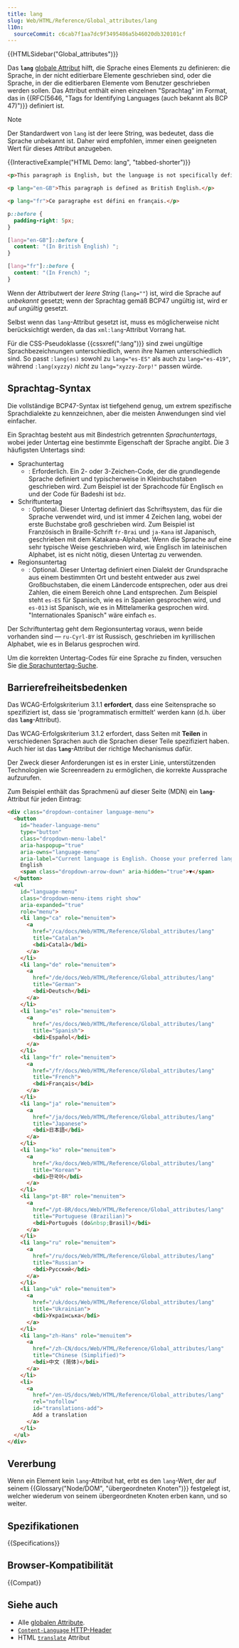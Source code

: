 ```yaml
---
title: lang
slug: Web/HTML/Reference/Global_attributes/lang
l10n:
  sourceCommit: c6cab7f1aa7dc9f3495486a5b46020db320101cf
---
```


{{HTMLSidebar("Global_attributes")}}

Das **`lang`** [globale Attribut](/de/docs/Web/HTML/Reference/Global_attributes) hilft, die Sprache eines Elements zu definieren: die Sprache, in der nicht editierbare Elemente geschrieben sind, oder die Sprache, in der die editierbaren Elemente vom Benutzer geschrieben werden sollen. Das Attribut enthält einen einzelnen "Sprachtag" im Format, das in {{RFC(5646, "Tags for Identifying Languages (auch bekannt als BCP 47)")}} definiert ist.

> [!NOTE]
> Der Standardwert von `lang` ist der leere String, was bedeutet, dass die Sprache unbekannt ist. Daher wird empfohlen, immer einen geeigneten Wert für dieses Attribut anzugeben.

{{InteractiveExample("HTML Demo: lang", "tabbed-shorter")}}

```html interactive-example
<p>This paragraph is English, but the language is not specifically defined.</p>

<p lang="en-GB">This paragraph is defined as British English.</p>

<p lang="fr">Ce paragraphe est défini en français.</p>
```

```css interactive-example
p::before {
  padding-right: 5px;
}

[lang="en-GB"]::before {
  content: "(In British English) ";
}

[lang="fr"]::before {
  content: "(In French) ";
}
```

Wenn der Attributwert der _leere String_ (`lang=""`) ist, wird die Sprache auf _unbekannt_ gesetzt; wenn der Sprachtag gemäß BCP47 ungültig ist, wird er auf _ungültig_ gesetzt.

Selbst wenn das `lang`-Attribut gesetzt ist, muss es möglicherweise nicht berücksichtigt werden, da das `xml:lang`-Attribut Vorrang hat.

Für die CSS-Pseudoklasse {{cssxref(":lang")}} sind zwei ungültige Sprachbezeichnungen unterschiedlich, wenn ihre Namen unterschiedlich sind. So passt `:lang(es)` sowohl zu `lang="es-ES"` als auch zu `lang="es-419"`, während `:lang(xyzzy)` _nicht_ zu `lang="xyzzy-Zorp!"` passen würde.

## Sprachtag-Syntax

Die vollständige BCP47-Syntax ist tiefgehend genug, um extrem spezifische Sprachdialekte zu kennzeichnen, aber die meisten Anwendungen sind viel einfacher.

Ein Sprachtag besteht aus mit Bindestrich getrennten _Sprachuntertags_, wobei jeder Untertag eine bestimmte Eigenschaft der Sprache angibt. Die 3 häufigsten Untertags sind:

- Sprachuntertag
  - : Erforderlich. Ein 2- oder 3-Zeichen-Code, der die grundlegende Sprache definiert und typischerweise in Kleinbuchstaben geschrieben wird. Zum Beispiel ist der Sprachcode für Englisch `en` und der Code für Badeshi ist `bdz`.
- Schriftuntertag
  - : Optional. Dieser Untertag definiert das Schriftsystem, das für die Sprache verwendet wird, und ist immer 4 Zeichen lang, wobei der erste Buchstabe groß geschrieben wird. Zum Beispiel ist Französisch in Braille-Schrift `fr-Brai` und `ja-Kana` ist Japanisch, geschrieben mit dem Katakana-Alphabet. Wenn die Sprache auf eine sehr typische Weise geschrieben wird, wie Englisch im lateinischen Alphabet, ist es nicht nötig, diesen Untertag zu verwenden.
- Regionsuntertag
  - : Optional. Dieser Untertag definiert einen Dialekt der Grundsprache aus einem bestimmten Ort und besteht entweder aus zwei Großbuchstaben, die einem Ländercode entsprechen, oder aus drei Zahlen, die einem Bereich ohne Land entsprechen. Zum Beispiel steht `es-ES` für Spanisch, wie es in Spanien gesprochen wird, und `es-013` ist Spanisch, wie es in Mittelamerika gesprochen wird. "Internationales Spanisch" wäre einfach `es`.

Der Schriftuntertag geht dem Regionsuntertag voraus, wenn beide vorhanden sind — `ru-Cyrl-BY` ist Russisch, geschrieben im kyrillischen Alphabet, wie es in Belarus gesprochen wird.

Um die korrekten Untertag-Codes für eine Sprache zu finden, versuchen Sie [die Sprachuntertag-Suche](https://r12a.github.io/app-subtags/).

## Barrierefreiheitsbedenken

Das WCAG-Erfolgskriterium 3.1.1 **erfordert**, dass eine Seitensprache so spezifiziert ist, dass sie 'programmatisch ermittelt' werden kann (d.h. über das **`lang`**-Attribut).

Das WCAG-Erfolgskriterium 3.1.2 erfordert, dass Seiten mit **Teilen** in verschiedenen Sprachen auch die Sprachen dieser Teile spezifiziert haben. Auch hier ist das **`lang`**-Attribut der richtige Mechanismus dafür.

Der Zweck dieser Anforderungen ist es in erster Linie, unterstützenden Technologien wie Screenreadern zu ermöglichen, die korrekte Aussprache aufzurufen.

Zum Beispiel enthält das Sprachmenü auf dieser Seite (MDN) ein **`lang`**-Attribut für jeden Eintrag:

```html
<div class="dropdown-container language-menu">
  <button
    id="header-language-menu"
    type="button"
    class="dropdown-menu-label"
    aria-haspopup="true"
    aria-owns="language-menu"
    aria-label="Current language is English. Choose your preferred language.">
    English
    <span class="dropdown-arrow-down" aria-hidden="true">▼</span>
  </button>
  <ul
    id="language-menu"
    class="dropdown-menu-items right show"
    aria-expanded="true"
    role="menu">
    <li lang="ca" role="menuitem">
      <a
        href="/ca/docs/Web/HTML/Reference/Global_attributes/lang"
        title="Catalan">
        <bdi>Català</bdi>
      </a>
    </li>
    <li lang="de" role="menuitem">
      <a
        href="/de/docs/Web/HTML/Reference/Global_attributes/lang"
        title="German">
        <bdi>Deutsch</bdi>
      </a>
    </li>
    <li lang="es" role="menuitem">
      <a
        href="/es/docs/Web/HTML/Reference/Global_attributes/lang"
        title="Spanish">
        <bdi>Español</bdi>
      </a>
    </li>
    <li lang="fr" role="menuitem">
      <a
        href="/fr/docs/Web/HTML/Reference/Global_attributes/lang"
        title="French">
        <bdi>Français</bdi>
      </a>
    </li>
    <li lang="ja" role="menuitem">
      <a
        href="/ja/docs/Web/HTML/Reference/Global_attributes/lang"
        title="Japanese">
        <bdi>日本語</bdi>
      </a>
    </li>
    <li lang="ko" role="menuitem">
      <a
        href="/ko/docs/Web/HTML/Reference/Global_attributes/lang"
        title="Korean">
        <bdi>한국어</bdi>
      </a>
    </li>
    <li lang="pt-BR" role="menuitem">
      <a
        href="/pt-BR/docs/Web/HTML/Reference/Global_attributes/lang"
        title="Portuguese (Brazilian)">
        <bdi>Português (do&nbsp;Brasil)</bdi>
      </a>
    </li>
    <li lang="ru" role="menuitem">
      <a
        href="/ru/docs/Web/HTML/Reference/Global_attributes/lang"
        title="Russian">
        <bdi>Русский</bdi>
      </a>
    </li>
    <li lang="uk" role="menuitem">
      <a
        href="/uk/docs/Web/HTML/Reference/Global_attributes/lang"
        title="Ukrainian">
        <bdi>Українська</bdi>
      </a>
    </li>
    <li lang="zh-Hans" role="menuitem">
      <a
        href="/zh-CN/docs/Web/HTML/Reference/Global_attributes/lang"
        title="Chinese (Simplified)">
        <bdi>中文 (简体)</bdi>
      </a>
    </li>
    <li>
      <a
        href="/en-US/docs/Web/HTML/Reference/Global_attributes/lang"
        rel="nofollow"
        id="translations-add">
        Add a translation
      </a>
    </li>
  </ul>
</div>
```

## Vererbung

Wenn ein Element kein `lang`-Attribut hat, erbt es den `lang`-Wert, der auf seinem {{Glossary("Node/DOM", "übergeordneten Knoten")}} festgelegt ist, welcher wiederum von seinem übergeordneten Knoten erben kann, und so weiter.

## Spezifikationen

{{Specifications}}

## Browser-Kompatibilität

{{Compat}}

## Siehe auch

- Alle [globalen Attribute](/de/docs/Web/HTML/Reference/Global_attributes).
- [`Content-Language` HTTP-Header](/de/docs/Web/HTTP/Reference/Headers/Content-Language)
- HTML [`translate`](/de/docs/Web/HTML/Reference/Global_attributes/translate) Attribut
